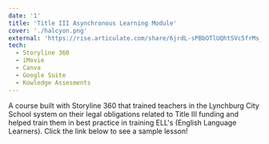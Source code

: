 ```yaml
---
date: '1'
title: 'Title III Asynchronous Learning Module'
cover: './halcyon.png'
external: 'https://rise.articulate.com/share/6jrdL-sPBbOTlUQhtSVc5frMs_0GnmDy#/'
tech:
  - Storyline 360
  - iMovie
  - Canva
  - Google Suite
  - Kowledge Assesments
---
```


A course built with Storyline 360 that trained teachers in the Lynchburg City School system on their legal obligations related to Title III funding and helped train them in best practice in training ELL's (English Language Learners). Click the link below to see a sample lesson!
